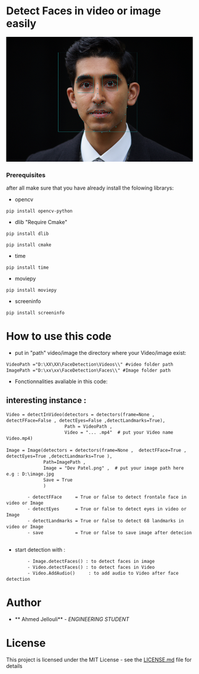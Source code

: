 # Detect Faces in video or image easily 
![](Faces%20in%20this%20image.png)

### Prerequisites

after all make sure that you have already install the folowing librarys:

- opencv
```
pip install opencv-python
```
- dlib "Require Cmake"
```
pip install dlib
```
```
pip install cmake
```
- time
```
pip install time
```
- moviepy
```
pip install moviepy
```
- screeninfo
```
pip install screeninfo
```
# How to use this code

- put in "path" video/image the directory where your Video/image exist:

```
VideoPath ="D:\XX\XX\FaceDetection\Videos\\" #video folder path
ImagePath ="D:\xx\xx\FaceDetection\Faces\\" #Image folder path

``` 
- Fonctionnalities avaliable in this code:

## interesting instance :
```
Video = detectInVideo(detectors = detectors(frame=None , detectFFace=False , detectEyes=False ,detectLandmarks=True),
                      Path = VideoPath ,
                      Video = "... .mp4"  # put your Video name Video.mp4)

Image = Image(detectors = detectors(frame=None ,  detectFFace=True , detectEyes=True ,detectLandmarks=True ),
              Path=ImagePath ,
              Image = "Dev Patel.png" ,  # put your image path here e.g : D:\image.jpg
              Save = True
              )
```

``` 
        - detectFFace     = True or false to detect frontale face in video or Image
        - detectEyes      = True or false to detect eyes in video or Image
        - detectLandmarks = True or false to detect 68 landmarks in video or Image 
        - save            = True or false to save image after detecion
        
``` 
 
- start detection with :
``` 
        - Image.detectFaces() : to detect faces in image
        - Video.detectFaces() : to detect faces in Video
        - Video.AddAudio()     : to add audio to Video after face detection
``` 
# Author

* ** Ahmed Jellouli** - *ENGINEERING STUDENT* 

# License

This project is licensed under the MIT License - see the [LICENSE.md](LICENSE.md) file for details


